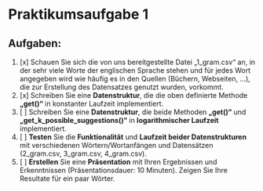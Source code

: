 # Praktikumsaufgabe 1



## Aufgaben:

1. [x] Schauen Sie sich die von uns bereitgestellte Datei „1_gram.csv“ an, in der sehr viele Worte
der englischen Sprache stehen und für jedes Wort angegeben wird wie häufig es in den
Quellen (Büchern, Webseiten, ...), die zur Erstellung des Datensatzes genutzt wurden,
vorkommt.
2. [x] Schreiben Sie eine **Datenstruktur**, die die oben definierte Methode **„get()“** in konstanter
Laufzeit implementiert.
3. [ ] Schreiben Sie eine **Datenstruktur**, die beide Methoden **„get()“** und
**„get_k_possible_suggestions()“** in **logarithmischer Laufzeit** implementiert.
4. [ ] **Testen** Sie die **Funktionalität** und **Laufzeit beider Datenstrukturen** mit verschiedenen
Wörtern/Wortanfängen und Datensätzen (2_gram.csv, 3_gram.csv, 4_gram.csv).
5. [ ] **Erstellen** Sie eine **Präsentation** mit Ihren Ergebnissen und Erkenntnissen (Präsentationsdauer:
10 Minuten). Zeigen Sie Ihre Resultate für ein paar Wörter.